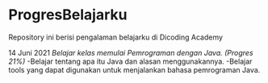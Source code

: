 # ProgresBelajarku
Repository ini berisi pengalaman belajarku di Dicoding Academy

14 Juni 2021
*Belajar kelas memulai Pemrograman dengan Java. (Progres 21%)*
-Belajar tentang apa itu Java dan alasan menggunakannya.
-Belajar tools yang dapat digunakan untuk menjalankan bahasa pemrograman Java.
